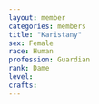 ```yaml
---
layout: member
categories: members
title: "Karistany"
sex: Female
race: Human
profession: Guardian
rank: Dame
level:
crafts:
---
```

